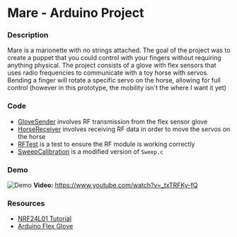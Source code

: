 # Mare - Arduino Project

### Description
Mare is a marionette with no strings attached. The goal of the project was to create a puppet that you could control with your fingers without requiring anything physical. The project consists of a glove with flex sensors that uses radio frequencies to communicate with a toy horse with servos. Bending a finger will rotate a specific servo on the horse, allowing for full control (however in this prototype, the mobility isn't the where I want it yet)

### Code
* [GloveSender](/GloveSender) involves RF transmission from the flex sensor glove
* [HorseReceiver](HorseReceiver) involves receiving RF data in order to move the servos on the horse
* [RFTest](RFTest) is a test to ensure the RF module is working correctly
* [SweepCalibration](SweepCalibration) is a modified version of `Sweep.c`

### Demo
![Demo](https://github.com/alexander-lee/spatial-art/blob/master/Mare/Demo.gif?raw=true)
**Video:** https://www.youtube.com/watch?v=_txTRFKy-fQ

### Resources
* [NRF24L01 Tutorial](https://howtomechatronics.com/tutorials/arduino/arduino-wireless-communication-nrf24l01-tutorial/)
* [Arduino Flex Glove](https://www.youtube.com/watch?v=oBpehYPtOAA)

